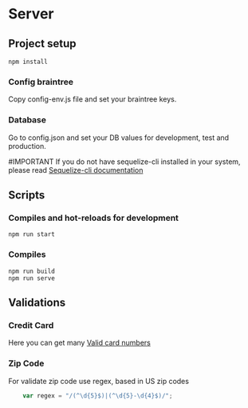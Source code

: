 # Server

## Project setup
```
npm install
```

### Config braintree

Copy config-env.js file and set your braintree keys.


### Database
Go to config.json and set your DB values for development, test and production.

#IMPORTANT
If you do not have sequelize-cli installed in your system, please read [Sequelize-cli documentation](https://github.com/sequelize/cli)

## Scripts


### Compiles and hot-reloads for development
```
npm run start
```

### Compiles 
```
npm run build
npm run serve
```


## Validations

### Credit Card
Here you can get many [Valid card numbers](https://developers.braintreepayments.com/guides/credit-cards/testing-go-live/node)

### Zip Code
For validate zip code use regex, based in US zip codes
```javascript
    var regex = "/(^\d{5}$)|(^\d{5}-\d{4}$)/";
```
